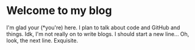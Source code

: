 # Welcome to my blog

I'm glad your (\*you're) here. I plan to talk about code and GitHub and things. Idk, I'm not really on to write blogs. I should start a new line...
Oh, look, the next line. Exquisite.
